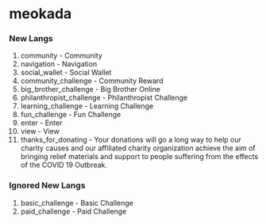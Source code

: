 # meokada
### New Langs
1. community - Community
2. navigation - Navigation
3. social_wallet - Social Wallet
4. community_challenge - Community Reward
5. big_brother_challenge - Big Brother Online
6. philanthropist_challenge - Philanthropist Challenge
7. learning_challenge - Learning Challenge
8. fun_challenge - Fun Challenge
9. enter - Enter
10. view - View
11. thanks_for_donating - Your donations will go a long way to help our charity causes and our affiliated charity organization achieve the aim of bringing relief materials and support to people suffering from the effects of the COVID 19 Outbreak.

### Ignored New Langs
1. basic_challenge - Basic Challenge
2. paid_challenge - Paid Challenge
